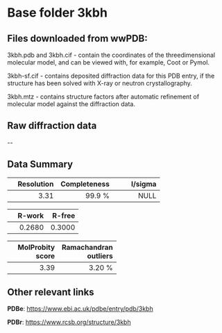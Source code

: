 # Base folder 3kbh

## Files downloaded from wwPDB:

3kbh.pdb and 3kbh.cif - contain the coordinates of the threedimensional molecular model, and can be viewed with, for example, Coot or Pymol.

3kbh-sf.cif - contains deposited diffraction data for this PDB entry, if the structure has been solved with X-ray or neutron crystallography.

3kbh.mtz - contains structure factors after automatic refinement of molecular model against the diffraction data.

## Raw diffraction data

--<br> 

## Data Summary
|   | Resolution | Completeness| I/sigma |
|---|-------------:|----------------:|--------------:|
|   |3.31|99.9  %|<img width=50/>NULL |

|   | **R-work**| **R-free**   
|---|-------------:|----------------:|           
||0.2680|0.3000|

|   |**MolProbity<br>score**| **Ramachandran<br>outliers** 
|---|-------------:|----------------:|
||3.39|3.20 %|

## Other relevant links 
**PDBe**:  https://www.ebi.ac.uk/pdbe/entry/pdb/3kbh
 
**PDBr**: https://www.rcsb.org/structure/3kbh 

